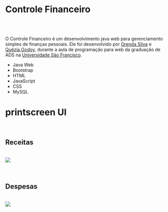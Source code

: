 # Controle Financeiro

</br></br>

O Controle Financeiro é um desenvolvimento java web para gerenciamento simples de finanças pessoais. Ele foi desenvolvido por <a href="https://github.com/GrendaCarla">Grenda Silva</a> e <a href="https://github.com/Leckaa">Quézia Godoy</a>, durante a aula de programação para web da graduação de ADS na <a href="https://www.usf.edu.br/">Universidade São Francisco</a>.

* Java Web
* Bootstrap
* HTML
* JavaScript
* CSS
* MySQL

# printscreen UI

</br>
<h2>Receitas</h2>
</br>

<img align=center src="https://user-images.githubusercontent.com/80162033/122593400-feb73700-d03b-11eb-8135-a1b9e2aefef2.png"> 
</br></br>


</br>
<h2>Despesas</h2>
</br>

<img align=center src="https://user-images.githubusercontent.com/80162033/122593708-6f5e5380-d03c-11eb-9a4d-463a2ac32157.png">
